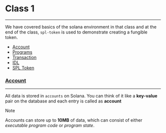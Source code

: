 # Class 1

---

We have covered basics of the solana environment in that class and at the end of the class, `spl-token` is used to demonstrate creating a fungible token.

- [Account](#account)
- [Programs](#program)
- [Transaction](#transaction)
- [IDL](#idl)
- [SPL Token](#spl-token)

### [Account](#account)

---

All data is stored in `accounts` on Solana. You can think of it like a **key-value** pair on the database and each entry is called as **account**

> [!NOTE]
> Accounts can store up to **10MB** of data, which can consist of either _executable program code_ or _program state_.
